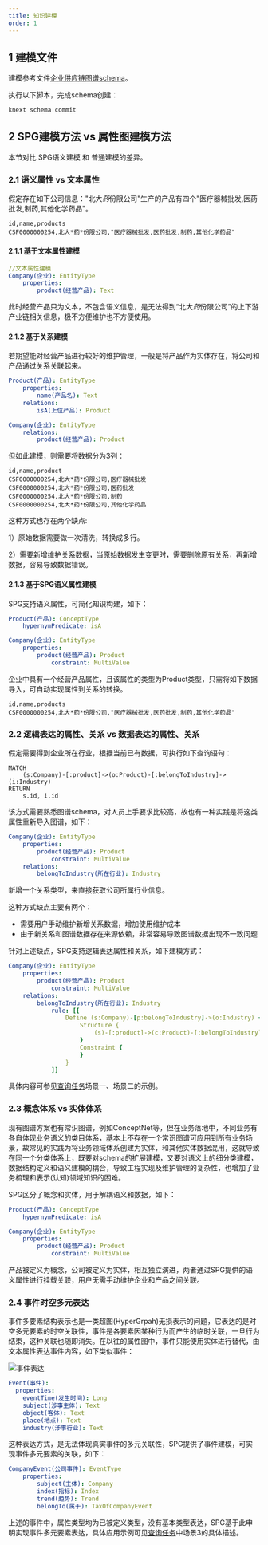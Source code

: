 ```yaml
---
title: 知识建模
order: 1
---
```


## 1 建模文件

建模参考文件[企业供应链图谱schema](https://github.com/OpenSPG/openspg/blob/master/python/knext/knext/examples/supplychain/schema/supplychain.schema)。

执行以下脚本，完成schema创建：

```
knext schema commit
```

## 2 SPG建模方法 vs 属性图建模方法

本节对比 SPG语义建模 和 普通建模的差异。

### 2.1 语义属性 vs 文本属性

假定存在如下公司信息："北大*药*份限公司"生产的产品有四个"医疗器械批发,医药批发,制药,其他化学药品"。

```
id,name,products
CSF0000000254,北大*药*份限公司,"医疗器械批发,医药批发,制药,其他化学药品"
```

#### 2.1.1 基于文本属性建模

```yaml
//文本属性建模
Company(企业): EntityType
    properties:
        product(经营产品): Text
```

此时经营产品只为文本，不包含语义信息，是无法得到“北大*药*份限公司”的上下游产业链相关信息，极不方便维护也不方便使用。

#### 2.1.2 基于关系建模

若期望能对经营产品进行较好的维护管理，一般是将产品作为实体存在，将公司和产品通过关系关联起来。

```yaml
Product(产品): EntityType
    properties:
        name(产品名): Text
    relations:
        isA(上位产品): Product

Company(企业): EntityType
    relations:
        product(经营产品): Product
```

但如此建模，则需要将数据分为3列：

```
id,name,product
CSF0000000254,北大*药*份限公司,医疗器械批发
CSF0000000254,北大*药*份限公司,医药批发
CSF0000000254,北大*药*份限公司,制药
CSF0000000254,北大*药*份限公司,其他化学药品
```

这种方式也存在两个缺点:

1）原始数据需要做一次清洗，转换成多行。

2）需要新增维护关系数据，当原始数据发生变更时，需要删除原有关系，再新增数据，容易导致数据错误。

#### 2.1.3 基于SPG语义属性建模

SPG支持语义属性，可简化知识构建，如下：

```yaml
Product(产品): ConceptType
    hypernymPredicate: isA

Company(企业): EntityType
    properties:
        product(经营产品): Product
            constraint: MultiValue
```

企业中具有一个经营产品属性，且该属性的类型为Product类型，只需将如下数据导入，可自动实现属性到关系的转换。

```
id,name,products
CSF0000000254,北大*药*份限公司,"医疗器械批发,医药批发,制药,其他化学药品"
```

### 2.2 逻辑表达的属性、关系 vs 数据表达的属性、关系

假定需要得到企业所在行业，根据当前已有数据，可执行如下查询语句：

```
MATCH
    (s:Company)-[:product]->(o:Product)-[:belongToIndustry]->(i:Industry)
RETURN
    s.id, i.id
```

该方式需要熟悉图谱schema，对人员上手要求比较高，故也有一种实践是将这类属性重新导入图谱，如下：

```yaml
Company(企业): EntityType
    properties:
        product(经营产品): Product
            constraint: MultiValue
    relations:
        belongToIndustry(所在行业): Industry
```

新增一个关系类型，来直接获取公司所属行业信息。

这种方式缺点主要有两个：

- 需要用户手动维护新增关系数据，增加使用维护成本
- 由于新关系和图谱数据存在来源依赖，非常容易导致图谱数据出现不一致问题

针对上述缺点，SPG支持逻辑表达属性和关系，如下建模方式：

```yaml
Company(企业): EntityType
    properties:
        product(经营产品): Product
            constraint: MultiValue
    relations:
        belongToIndustry(所在行业): Industry
            rule: [[
                Define (s:Company)-[p:belongToIndustry]->(o:Industry) {
                    Structure {
                        (s)-[:product]->(c:Product)-[:belongToIndustry]->(o)
                    }
                    Constraint {
                    }
                }
            ]]
```

具体内容可参见[查询任务](./query.md)场景一、场景二的示例。

### 2.3 概念体系 vs 实体体系

现有图谱方案也有常识图谱，例如ConceptNet等，但在业务落地中，不同业务有各自体现业务语义的类目体系，基本上不存在一个常识图谱可应用到所有业务场景，故常见的实践为将业务领域体系创建为实体，和其他实体数据混用，这就导致在同一个分类体系上，既要对schema的扩展建模，又要对语义上的细分类建模，数据结构定义和语义建模的耦合，导致工程实现及维护管理的复杂性，也增加了业务梳理和表示(认知)领域知识的困难。

SPG区分了概念和实体，用于解耦语义和数据，如下：

```yaml
Product(产品): ConceptType
    hypernymPredicate: isA

Company(企业): EntityType
    properties:
        product(经营产品): Product
            constraint: MultiValue
```

产品被定义为概念，公司被定义为实体，相互独立演进，两者通过SPG提供的语义属性进行挂载关联，用户无需手动维护企业和产品之间关联。

### 2.4 事件时空多元表达

事件多要素结构表示也是一类超图(HyperGrpah)无损表示的问题，它表达的是时空多元要素的时空关联性，事件是各要素因某种行为而产生的临时关联，一旦行为结束，这种关联也随即消失。在以往的属性图中，事件只能使用实体进行替代，由文本属性表达事件内容，如下类似事件：

![事件表达](https://mdn.alipayobjects.com/huamei_xgb3qj/afts/img/A*pUlGS6-E3lEAAAAAAAAAAAAADtmcAQ/original)

```yaml
Event(事件):
  properties:
    eventTime(发生时间): Long
    subject(涉事主体): Text
    object(客体): Text
    place(地点): Text
    industry(涉事行业): Text
```

这种表达方式，是无法体现真实事件的多元关联性，SPG提供了事件建模，可实现事件多元要素的关联，如下：

```yaml
CompanyEvent(公司事件): EventType
    properties:
        subject(主体): Company
        index(指标): Index
        trend(趋势): Trend
        belongTo(属于): TaxOfCompanyEvent
```

上述的事件中，属性类型均为已被定义类型，没有基本类型表达，SPG基于此申明实现事件多元要素表达，具体应用示例可见[查询任务](./query.md)中场景3的具体描述。
